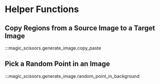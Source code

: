 # Helper Functions

## Copy Regions from a Source Image to a Target Image

:::magic_scissors.generate_image.copy_paste

## Pick a Random Point in an Image

:::magic_scissors.generate_image.random_point_in_background